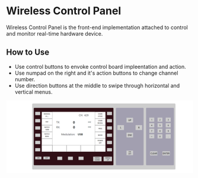 # Wireless Control Panel
Wireless Control Panel is the front-end implementation attached to control and monitor real-time hardware device.


## How to Use
- Use control buttons to envoke control board impleentation and action.
- Use numpad on the right and it's action buttons to change channel number.
- Use direction buttons at the middle to swipe through horizontal and vertical menus.

![Wireless Control Panel screenshot](https://github.com/moharastegaran/Wireless-Control-Device/blob/main/screenshot.PNG)
